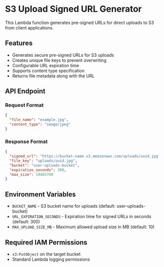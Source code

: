 # S3 Upload Signed URL Generator

This Lambda function generates pre-signed URLs for direct uploads to S3 from client applications.

## Features

- Generates secure pre-signed URLs for S3 uploads
- Creates unique file keys to prevent overwriting
- Configurable URL expiration time
- Supports content type specification
- Returns file metadata along with the URL

## API Endpoint

### Request Format

```json
{
  "file_name": "example.jpg",
  "content_type": "image/jpeg"
}
```

### Response Format

```json
{
  "signed_url": "https://bucket-name.s3.amazonaws.com/uploads/uuid.jpg?AWSAccessKeyId=...",
  "file_key": "uploads/uuid.jpg",
  "bucket": "user-uploads-bucket",
  "expiration_seconds": 300,
  "max_size": 10485760
}
```

## Environment Variables

- `BUCKET_NAME` - S3 bucket name for uploads (default: user-uploads-bucket)
- `URL_EXPIRATION_SECONDS` - Expiration time for signed URLs in seconds (default: 300)
- `MAX_UPLOAD_SIZE_MB` - Maximum allowed upload size in MB (default: 10)

## Required IAM Permissions

- `s3:PutObject` on the target bucket
- Standard Lambda logging permissions